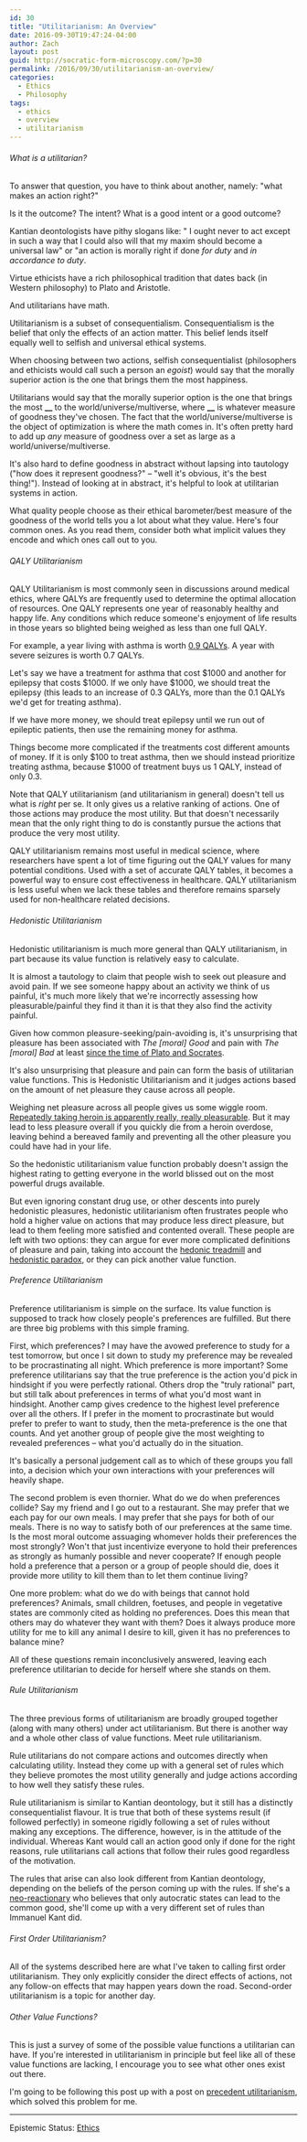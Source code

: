 ```yaml
---
id: 30
title: "Utilitarianism: An Overview"
date: 2016-09-30T19:47:24-04:00
author: Zach
layout: post
guid: http://socratic-form-microscopy.com/?p=30
permalink: /2016/09/30/utilitarianism-an-overview/
categories:
  - Ethics
  - Philosophy
tags:
  - ethics
  - overview
  - utilitarianism
---
```


<h6>What is a utilitarian?</h6>
To answer that question, you have to think about another, namely: "what makes an action right?"

Is it the outcome? The intent? What is a good intent or a good outcome?

Kantian deontologists have pithy slogans like: " I ought never to act except in such a way that I could also will that my maxim should become a universal law" or "an action is morally right if done <em>for duty</em> and <em>in accordance to duty</em>.

Virtue ethicists have a rich philosophical tradition that dates back (in Western philosophy) to Plato and Aristotle.

And utilitarians have math.

Utilitarianism is a subset of consequentialism. Consequentialism is the belief that only the effects of an action matter. This belief lends itself equally well to selfish and universal ethical systems.

When choosing between two actions, selfish consequentialist (philosophers and ethicists would call such a person an <em>egoist</em>) would say that the morally superior action is the one that brings them the most happiness.

Utilitarians would say that the morally superior option is the one that brings the most **\_\_** to the world/universe/multiverse, where **\_\_** is whatever measure of goodness they've chosen. The fact that the world/universe/multiverse is the object of optimization is where the math comes in. It's often pretty hard to add up <em>any</em> measure of goodness over a set as large as a world/universe/multiverse.

It's also hard to define goodness in abstract without lapsing into tautology ("how does it represent goodness?" – "well it's obvious, it's the best thing!"). Instead of looking at in abstract, it's helpful to look at utilitarian systems in action.

What quality people choose as their ethical barometer/best measure of the goodness of the world tells you a lot about what they value. Here's four common ones. As you read them, consider both what implicit values they encode and which ones call out to you.

<h6><em>QALY Utilitarianism</em></h6>
QALY Utilitarianism is most commonly seen in discussions around medical ethics, where QALYs are frequently used to determine the optimal allocation of resources. One QALY represents one year of reasonably healthy and happy life. Any conditions which reduce someone's enjoyment of life results in those years so blighted being weighed as less than one full QALY.

For example, a year living with asthma is worth <a href="http://theincidentaleconomist.com/wordpress/healthcare-triage-assessing-utilities-how-much-risk-are-you-willing-to-take/">0.9 QALYs</a>. A year with severe seizures is worth 0.7 QALYs.

Let's say we have a treatment for asthma that cost $1000 and another for epilepsy that costs $1000. If we only have $1000, we should treat the epilepsy (this leads to an increase of 0.3 QALYs, more than the 0.1 QALYs we'd get for treating asthma).

If we have more money, we should treat epilepsy until we run out of epileptic patients, then use the remaining money for asthma.

Things become more complicated if the treatments cost different amounts of money. If it is only $100 to treat asthma, then we should instead prioritize treating asthma, because $1000 of treatment buys us 1 QALY, instead of only 0.3.

Note that QALY utilitarianism (and utilitarianism in general) doesn't tell us what is <em>right</em> per se. It only gives us a relative ranking of actions. One of those actions may produce the most utility. But that doesn't necessarily mean that the only right thing to do is constantly pursue the actions that produce the very most utility.

QALY utilitarianism remains most useful in medical science, where researchers have spent a lot of time figuring out the QALY values for many potential conditions. Used with a set of accurate QALY tables, it becomes a powerful way to ensure cost effectiveness in healthcare. QALY utilitarianism is less useful when we lack these tables and therefore remains sparsely used for non-healthcare related decisions.

<h6><em>Hedonistic Utilitarianism</em></h6>
Hedonistic utilitarianism is much more general than QALY utilitarianism, in part because its value function is relatively easy to calculate.

It is almost a tautology to claim that people wish to seek out pleasure and avoid pain. If we see someone happy about an activity we think of us painful, it's much more likely that we're incorrectly assessing how pleasurable/painful they find it than it is that they also find the activity painful.

Given how common pleasure-seeking/pain-avoiding is, it's unsurprising that pleasure has been associated with <em>The [moral] Good</em> and pain with <em>The [moral] Bad</em> at least <a href="https://books.google.ca/books?id=DXPv_Pkh7OcC&amp;pg=PA110&amp;lpg=PA110&amp;dq=The+painfulness+of+pain+and+the+pleasurable+ness+of+pleasure&amp;source=bl&amp;ots=16a6hL306q&amp;sig=6gDN2fzqy2w7GAwj3M49Iiab7BM&amp;hl=en&amp;sa=X&amp;ved=0ahUKEwiH9-O4m5DPAhXm7YMKHYSpBhIQ6AEIHzAB#v=on">since the time of Plato and Socrates</a>.

It's also unsurprising that pleasure and pain can form the basis of utilitarian value functions. This is Hedonistic Utilitarianism and it judges actions based on the amount of net pleasure they cause across all people.

Weighing net pleasure across all people gives us some wiggle room. <a href="https://www.reddit.com/r/Drugs/comments/17t131/describing_heroin_to_somebody_whos_never_used_it/">Repeatedly taking heroin is apparently really, really pleasurable</a>. But it may lead to less pleasure overall if you quickly die from a heroin overdose, leaving behind a bereaved family and preventing all the other pleasure you could have had in your life.

So the hedonistic utilitarianism value function probably doesn't assign the highest rating to getting everyone in the world blissed out on the most powerful drugs available.

But even ignoring constant drug use, or other descents into purely hedonistic pleasures, hedonistic utilitarianism often frustrates people who hold a higher value on actions that may produce less direct pleasure, but lead to them feeling more satisfied and contented overall. These people are left with two options: they can argue for ever more complicated definitions of pleasure and pain, taking into account the <a href="https://en.wikipedia.org/wiki/Hedonic_treadmill">hedonic treadmill</a> and <a href="https://en.wikipedia.org/wiki/Hedonic_treadmill">hedonistic paradox</a>, or they can pick another value function.

<h6><em>Preference Utilitarianism</em></h6>
Preference utilitarianism is simple on the surface. Its value function is supposed to track how closely people's preferences are fulfilled. But there are three big problems with this simple framing.

First, which preferences? I may have the avowed preference to study for a test tomorrow, but once I sit down to study my preference may be revealed to be procrastinating all night. Which preference is more important? Some preference utilitarians say that the true preference is the action you'd pick in hindsight if you were perfectly rational. Others drop the "truly rational" part, but still talk about preferences in terms of what you'd most want in hindsight. Another camp gives credence to the highest level preference over all the others. If I prefer in the moment to procrastinate but would prefer to prefer to want to study, then the meta-preference is the one that counts. And yet another group of people give the most weighting to revealed preferences ­– what you'd actually do in the situation.

It's basically a personal judgement call as to which of these groups you fall into, a decision which your own interactions with your preferences will heavily shape.

The second problem is even thornier. What do we do when preferences collide? Say my friend and I go out to a restaurant. She may prefer that we each pay for our own meals. I may prefer that she pays for both of our meals. There is no way to satisfy both of our preferences at the same time. Is the most moral outcome assuaging whomever holds their preferences the most strongly? Won't that just incentivize everyone to hold their preferences as strongly as humanly possible and never cooperate? If enough people hold a preference that a person or a group of people should die, does it provide more utility to kill them than to let them continue living?

One more problem: what do we do with beings that cannot hold preferences? Animals, small children, foetuses, and people in vegetative states are commonly cited as holding no preferences. Does this mean that others may do whatever they want with them? Does it always produce more utility for me to kill any animal I desire to kill, given it has no preferences to balance mine?

All of these questions remain inconclusively answered, leaving each preference utilitarian to decide for herself where she stands on them.

<h6><em>Rule Utilitarianism</em></h6>
The three previous forms of utilitarianism are broadly grouped together (along with many others) under act utilitarianism. But there is another way and a whole other class of value functions. Meet rule utilitarianism.

Rule utilitarians do not compare actions and outcomes directly when calculating utility. Instead they come up with a general set of rules which they believe promotes the most utility generally and judge actions according to how well they satisfy these rules.

Rule utilitarianism is similar to Kantian deontology, but it still has a distinctly consequentialist flavour. It is true that both of these systems result (if followed perfectly) in someone rigidly following a set of rules without making any exceptions. The difference, however, is in the attitude of the individual. Whereas Kant would call an action good only if done for the right reasons, rule utilitarians call actions that follow their rules good regardless of the motivation.

The rules that arise can also look different from Kantian deontology, depending on the beliefs of the person coming up with the rules. If she's a <a href="https://en.wikipedia.org/wiki/Dark_Enlightenment">neo-</a><a href="http://rationalwiki.org/wiki/Neoreactionary_movement">reactionary</a> who believes that only autocratic states can lead to the common good, she'll come up with a very different set of rules than Immanuel Kant did.

<h6><em>First Order Utilitarianism?</em></h6>
All of the systems described here are what I've taken to calling first order utilitarianism. They only explicitly consider the direct effects of actions, not any follow-on effects that may happen years down the road. Second-order utilitarianism is a topic for another day.
<h6><em>Other Value Functions?</em></h6>
This is just a survey of some of the possible value functions a utilitarian can have. If you're interested in utilitarianism in principle but feel like all of these value functions are lacking, I encourage you to see what other ones exist out there.

I'm going to be following this post up with a post on <a href="http://cnx.org/contents/ba77245b-c596-4485-8f30-94d9209117cf%401">precedent utilitarianism</a>, which solved this problem for me.

<hr class="post-end" />
<p class="epistemic-status">Epistemic Status: <a href="/about-me/">Ethics</a></p>
